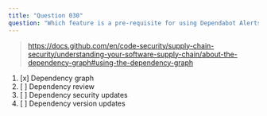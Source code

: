 ```yaml
---
title: "Question 030"
question: "Which feature is a pre-requisite for using Dependabot Alerts on a repository?"
---
```



> https://docs.github.com/en/code-security/supply-chain-security/understanding-your-software-supply-chain/about-the-dependency-graph#using-the-dependency-graph
1. [x] Dependency graph
1. [ ] Dependency review
1. [ ] Dependency security updates
1. [ ] Dependency version updates
